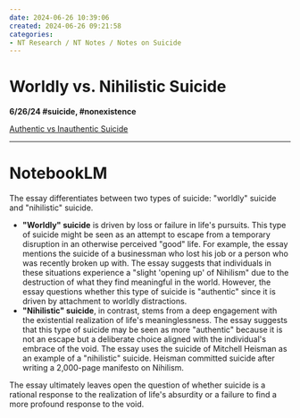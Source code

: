 ```yaml
---
date: 2024-06-26 10:39:06
created: 2024-06-26 09:21:58
categories:
- NT Research / NT Notes / Notes on Suicide
---
```


# **Worldly vs. Nihilistic Suicide**

**6/26/24 #suicide, #nonexistence**

[Authentic vs Inauthentic Suicide](Authentic%20vs%20Inauthentic%20Suicide.md)

* * *

# NotebookLM

The essay differentiates between two types of suicide: "worldly" suicide and "nihilistic" suicide.

- **"Worldly" suicide** is driven by loss or failure in life's pursuits. This type of suicide might be seen as an attempt to escape from a temporary disruption in an otherwise perceived "good" life. For example, the essay mentions the suicide of a businessman who lost his job or a person who was recently broken up with. The essay suggests that individuals in these situations experience a "slight 'opening up' of Nihilism" due to the destruction of what they find meaningful in the world. However, the essay questions whether this type of suicide is "authentic" since it is driven by attachment to worldly distractions.
- **"Nihilistic" suicide**, in contrast, stems from a deep engagement with the existential realization of life's meaninglessness. The essay suggests that this type of suicide may be seen as more "authentic" because it is not an escape but a deliberate choice aligned with the individual's embrace of the void. The essay uses the suicide of Mitchell Heisman as an example of a "nihilistic" suicide. Heisman committed suicide after writing a 2,000-page manifesto on Nihilism.

The essay ultimately leaves open the question of whether suicide is a rational response to the realization of life's absurdity or a failure to find a more profound response to the void.
